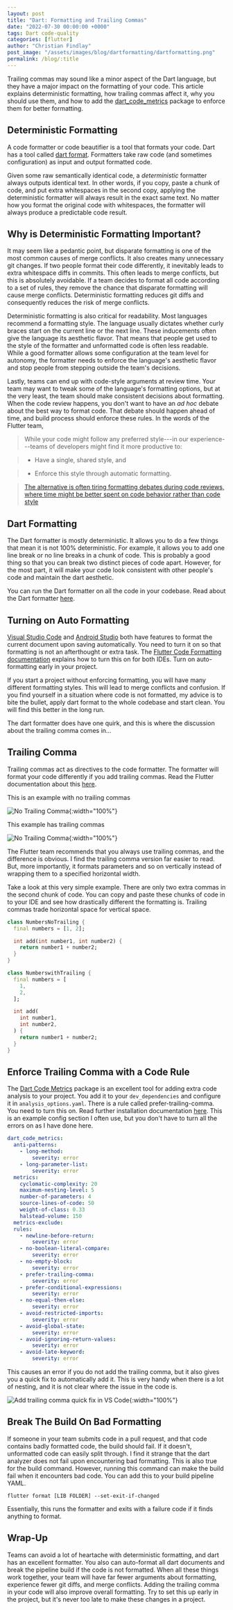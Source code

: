 ```yaml
---
layout: post
title: "Dart: Formatting and Trailing Commas"
date: "2022-07-30 00:00:00 +0000"
tags: Dart code-quality
categories: [flutter]
author: "Christian Findlay"
post_image: "/assets/images/blog/dartformatting/dartformatting.png"
permalink: /blog/:title
---
```


Trailing commas may sound like a minor aspect of the Dart language, but they have a major impact on the formatting of your code. This article explains deterministic formatting, how trailing commas affect it, why you should use them, and how to add the [dart_code_metrics](https://pub.dev/packages/dart_code_metrics) package to enforce them for better formatting.

Deterministic Formatting
------------------------

A code formatter or code beautifier is a tool that formats your code. Dart has a tool called [dart format](https://dart.dev/tools/dart-format). Formatters take raw code (and sometimes configuration) as input and output formatted code.

Given some raw semantically identical code, a *deterministic* formatter always outputs identical text. In other words, if you copy, paste a chunk of code, and put extra whitespaces in the second copy, applying the deterministic formatter will always result in the exact same text. No matter how you format the original code with whitespaces, the formatter will always produce a predictable code result.

Why is Deterministic Formatting Important?
------------------------------------------

It may seem like a pedantic point, but disparate formatting is one of the most common causes of merge conflicts. It also creates many unnecessary git changes. If two people format their code differently, it inevitably leads to extra whitespace diffs in commits. This often leads to merge conflicts, but this is absolutely avoidable. If a team decides to format all code according to a set of rules, they remove the chance that disparate formatting will cause merge conflicts. Deterministic formatting reduces git diffs and consequently reduces the risk of merge conflicts.

Deterministic formatting is also critical for readability. Most languages recommend a formatting style. The language usually dictates whether curly braces start on the current line or the next line. These inducements often give the language its aesthetic flavor. That means that people get used to the style of the formatter and unformatted code is often less readable. While a good formatter allows some configuration at the team level for autonomy, the formatter needs to enforce the language's aesthetic flavor and stop people from stepping outside the team's decisions.

Lastly, teams can end up with code-style arguments at review time. Your team may want to tweak some of the language's formatting options, but at the very least, the team should make consistent decisions about formatting. When the code review happens, you don't want to have an *ad hoc* debate about the best way to format code. That debate should happen ahead of time, and build process should enforce these rules. In the words of the Flutter team,

> While your code might follow any preferred style---in our experience---teams of developers might find it more productive to:

> - Have a single, shared style, and

> - Enforce this style through automatic formatting.

> [The alternative is often tiring formatting debates during code reviews, where time might be better spent on code behavior rather than code style](https://docs.flutter.dev/development/tools/formatting)

Dart Formatting
---------------

The Dart formatter is mostly deterministic. It allows you to do a few things that mean it is not 100% deterministic. For example, it allows you to add one line break or no line breaks in a chunk of code. This is probably a good thing so that you can break two distinct pieces of code apart. However, for the most part, it will make your code look consistent with other people's code and maintain the dart aesthetic.

You can run the Dart formatter on all the code in your codebase. Read about the Dart formatter [here](https://dart.dev/tools/dart-format).

Turning on Auto Formatting
--------------------------

[Visual Studio Code](https://www.google.com/url?sa=t&rct=j&q=&esrc=s&source=web&cd=&cad=rja&uact=8&ved=2ahUKEwjuy6Wpyp_5AhX_SmwGHcLXCmoQFnoECA4QAQ&url=https%3A%2F%2Fcode.visualstudio.com%2F&usg=AOvVaw15O90sm1ios8AUpw56hCml) and [Android Studio](https://developer.android.com/studio) both have features to format the current document upon saving automatically. You need to turn it on so that formatting is not an afterthought or extra task. The [Flutter Code Formatting documentation](https://docs.flutter.dev/development/tools/formatting) explains how to turn this on for both IDEs. Turn on auto-formatting early in your project.

If you start a project without enforcing formatting, you will have many different formatting styles. This will lead to merge conflicts and confusion. If you find yourself in a situation where code is not formatted, my advice is to bite the bullet, apply dart format to the whole codebase and start clean. You will find this better in the long run.

The dart formatter does have one quirk, and this is where the discussion about the trailing comma comes in...

Trailing Comma
--------------

Trailing commas act as directives to the code formatter. The formatter will format your code differently if you add trailing commas. Read the Flutter documentation about this [here](https://docs.flutter.dev/development/tools/formatting#using-trailing-commas).

This is an example with no trailing commas

![No Trailing Comma](/assets/images/blog/dartformatting/nocomma.png){:width="100%"}

This example has trailing commas

![No Trailing Comma](/assets/images/blog/dartformatting/comma.png){:width="100%"}

The Flutter team recommends that you always use trailing commas, and the difference is obvious. I find the trailing comma version far easier to read. But, more importantly, it formats parameters and so on vertically instead of wrapping them to a specified horizontal width.

Take a look at this very simple example. There are only two extra commas in the second chunk of code. You can copy and paste these chunks of code in to your IDE and see how drastically different the formatting is. Trailing commas trade horizontal space for vertical space.

```dart
class NumbersNoTrailing {
  final numbers = [1, 2];

  int add(int number1, int number2) {
    return number1 + number2;
  }
}

class NumberswithTrailing {
  final numbers = [
    1,
    2,
  ];

  int add(
    int number1,
    int number2,
  ) {
    return number1 + number2;
  }
}
```

Enforce Trailing Comma with a Code Rule
---------------------------------------

The [Dart Code Metrics](https://pub.dev/packages/dart_code_metrics) package is an excellent tool for adding extra code analysis to your project. You add it to your `dev_dependencies` and configure it in `analysis_options.yaml`. There is a rule called prefer-trailing-comma. You need to turn this on. Read further installation documentation [here](https://pub.dev/packages/dart_code_metrics/install). This is an example config section I often use, but you don't have to turn all the errors on as I have done here.

```yaml
dart_code_metrics:
  anti-patterns:
    - long-method:
        severity: error
    - long-parameter-list:
        severity: error
  metrics:
    cyclomatic-complexity: 20
    maximum-nesting-level: 5
    number-of-parameters: 4
    source-lines-of-code: 50
    weight-of-class: 0.33
    halstead-volume: 150
  metrics-exclude:
  rules:
    - newline-before-return:
        severity: error
    - no-boolean-literal-compare:
        severity: error
    - no-empty-block:
        severity: error
    - prefer-trailing-comma:
        severity: error
    - prefer-conditional-expressions:
        severity: error
    - no-equal-then-else:
        severity: error
    - avoid-restricted-imports:
        severity: error
    - avoid-global-state:
        severity: error
    - avoid-ignoring-return-values:
        severity: error
    - avoid-late-keyword:
        severity: error
```

This causes an error if you do not add the trailing comma, but it also gives you a quick fix to automatically add it. This is very handy when there is a lot of nesting, and it is not clear where the issue in the code is.

![Add trailing comma quick fix in VS Code](/assets/images/blog/dart_formatting/add_trailing_commas.png "Add trailing comma quick fix in VS Code"){:width="100%"}

Break The Build On Bad Formatting
---------------------------------

If someone in your team submits code in a pull request, and that code contains badly formatted code, the build should fail. If it doesn't, unformatted code can easily split through. I find it strange that the dart analyzer does not fail upon encountering bad formatting. This is also true for the build command. However, running this command can make the build fail when it encounters bad code. You can add this to your build pipeline YAML.

`flutter format [LIB FOLDER] --set-exit-if-changed`

Essentially, this runs the formatter and exits with a failure code if it finds anything to format.

Wrap-Up
-------

Teams can avoid a lot of heartache with deterministic formatting, and dart has an excellent formatter. You also can auto-format all dart documents and break the pipeline build if the code is not formatted. When all these things work together, your team will have far fewer arguments about formatting, experience fewer git diffs, and merge conflicts. Adding the trailing comma in your code will also improve overall formatting. Try to set this up early in the project, but it's never too late to make these changes in a project.